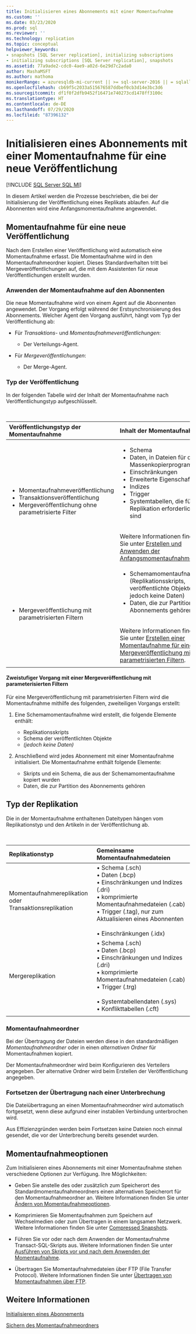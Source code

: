 ```yaml
---
title: Initialisieren eines Abonnements mit einer Momentaufnahme
ms.custom: ''
ms.date: 03/23/2020
ms.prod: sql
ms.reviewer: ''
ms.technology: replication
ms.topic: conceptual
helpviewer_keywords:
- snapshots [SQL Server replication], initializing subscriptions
- initializing subscriptions [SQL Server replication], snapshots
ms.assetid: 77a9ade2-cdc0-4ae9-a02d-6e29d7c2ada0
author: MashaMSFT
ms.author: mathoma
monikerRange: = azuresqldb-mi-current || >= sql-server-2016 || = sqlallproducts-allversions
ms.openlocfilehash: cb69f5c2033a515676587ddbef0cb3d14e3bc3d6
ms.sourcegitcommit: df1f0f2dfb9452f16471e740273cd1478ff3100c
ms.translationtype: HT
ms.contentlocale: de-DE
ms.lasthandoff: 07/29/2020
ms.locfileid: "87396132"
---
```

# <a name="initialize-a-subscription-with-a-snapshot-for-a-new-publication"></a>Initialisieren eines Abonnements mit einer Momentaufnahme für eine neue Veröffentlichung

[!INCLUDE [SQL Server SQL MI](../../includes/applies-to-version/sql-asdbmi.md)]

In diesem Artikel werden die Prozesse beschrieben, die bei der Initialisierung der Veröffentlichung eines Replikats ablaufen. Auf die Abonnenten wird eine Anfangsmomentaufnahme angewendet.

## <a name="snapshot-for-a-new-publication"></a>Momentaufnahme für eine neue Veröffentlichung

Nach dem Erstellen einer Veröffentlichung wird automatisch eine Momentaufnahme erfasst.
Die Momentaufnahme wird in den Momentaufnahmeordner kopiert. Dieses Standardverhalten tritt bei Mergeveröffentlichungen auf, die mit dem Assistenten für neue Veröffentlichungen erstellt wurden.

### <a name="snapshot-is-applied-to-subscriber"></a>Anwenden der Momentaufnahme auf den Abonnenten

Die neue Momentaufnahme wird von einem Agent auf die Abonnenten angewendet. Der Vorgang erfolgt während der Erstsynchronisierung des Abonnements. Welcher Agent den Vorgang ausführt, hängt vom Typ der Veröffentlichung ab:

- Für _Transaktions-_ und _Momentaufnahmeveröffentlichungen_:
  - Der Verteilungs-Agent.

- Für _Mergeveröffentlichungen_:
  - Der Merge-Agent.

### <a name="type-of-publication"></a>Typ der Veröffentlichung

In der folgenden Tabelle wird der Inhalt der Momentaufnahme nach Veröffentlichungstyp aufgeschlüsselt.

&nbsp;

| Veröffentlichungstyp der Momentaufnahme | Inhalt der Momentaufnahme |
| :---------------------------------------- | :----------------------- |
| <ul> <li>Momentaufnahmeveröffentlichung</li> <li>Transaktionsveröffentlichung</li> <li>Mergeveröffentlichung ohne parametrisierte Filter</li> </ul> | <ul> <li>Schema</li> <li>Daten, in Dateien für das Massenkopierprogramm</li> <li>Einschränkungen</li> <li>Erweiterte Eigenschaften</li> <li>Indizes</li> <li>Trigger</li> <li>Systemtabellen, die für die Replikation erforderlich sind</li> </ul> <br/>Weitere Informationen finden Sie unter [Erstellen und Anwenden der Anfangsmomentaufnahme](../../relational-databases/replication/create-and-apply-the-initial-snapshot.md). |
| <ul> <li>Mergeveröffentlichung mit parametrisierten Filtern</li> </ul> | <ul> <li>Schemamomentaufnahmen (Replikationsskripts, veröffentlichte Objekte, jedoch keine Daten)</li> <li>Daten, die zur Partition des Abonnements gehören</li> </ul> <br/>Weitere Informationen finden Sie unter [Erstellen einer Momentaufnahme für eine Mergeveröffentlichung mit parametrisierten Filtern](../../relational-databases/replication/create-a-snapshot-for-a-merge-publication-with-parameterized-filters.md). |
| | |

#### <a name="two-part-process-with-merge-publication-that-uses-parameterized-filters"></a>Zweistufiger Vorgang mit einer Mergeveröffentlichung mit parameterisierten Filtern

Für eine Mergeveröffentlichung mit parametrisierten Filtern wird die Momentaufnahme mithilfe des folgenden, zweiteiligen Vorgangs erstellt:

1. Eine Schemamomentaufnahme wird erstellt, die folgende Elemente enthält:
   - Replikationsskripts
   - Schema der veröffentlichten Objekte
   - _(jedoch keine Daten)_

2. Anschließend wird jedes Abonnement mit einer Momentaufnahme initialisiert. Die Momentaufnahme enthält folgende Elemente:
   - Skripts und ein Schema, die aus der Schemamomentaufnahme kopiert wurden
   - Daten, die zur Partition des Abonnements gehören

## <a name="type-of-replication"></a>Typ der Replikation

Die in der Momentaufnahme enthaltenen Dateitypen hängen vom Replikationstyp und den Artikeln in der Veröffentlichung ab.

&nbsp;

| Replikationstyp | Gemeinsame Momentaufnahmedateien |
| :------------------ | :-------------------- |
| Momentaufnahmereplikation oder<br/>Transaktionsreplikation | &bullet; Schema (.sch) <br/>&bullet; Daten (.bcp) <br/>&bullet; Einschränkungen und Indizes (.dri) <br/>&bullet; komprimierte Momentaufnahmedateien (.cab) <br/>&bullet; Trigger (.tag), nur zum Aktualisieren eines Abonnenten <br/><br/>&bullet; Einschränkungen (.idx) |
| Mergereplikation                                      | &bullet; Schema (.sch) <br/>&bullet; Daten (.bcp) <br/>&bullet; Einschränkungen und Indizes (.dri) <br/>&bullet; komprimierte Momentaufnahmedateien (.cab) <br/>&bullet; Trigger (.trg) <br/><br/>&bullet; Systemtabellendaten (.sys) <br/>&bullet; Konflikttabellen (.cft) |
| | |

### <a name="snapshot-folder"></a>Momentaufnahmeordner

Bei der Übertragung der Dateien werden diese in den standardmäßigen _Momentaufnahmeordner_ oder in einen _alternativen Ordner_ für Momentaufnahmen kopiert.

Der Momentaufnahmeordner wird beim Konfigurieren des Verteilers angegeben. Der alternative Ordner wird beim Erstellen der Veröffentlichung angegeben.

### <a name="resume-transfer-after-interruption"></a>Fortsetzen der Übertragung nach einer Unterbrechung

Die Dateiübertragung an einen Momentaufnahmeordner wird automatisch fortgesetzt, wenn diese aufgrund einer instabilen Verbindung unterbrochen wird.

Aus Effizienzgründen werden beim Fortsetzen keine Dateien noch einmal gesendet, die vor der Unterbrechung bereits gesendet wurden.

## <a name="snapshot-options"></a>Momentaufnahmeoptionen

Zum Initialisieren eines Abonnements mit einer Momentaufnahme stehen verschiedene Optionen zur Verfügung. Ihre Möglichkeiten:

- Geben Sie anstelle des oder zusätzlich zum Speicherort des Standardmomentaufnahmeordners einen alternativen Speicherort für den Momentaufnahmeordner an. Weitere Informationen finden Sie unter [Ändern von Momentaufnahmeoptionen](../../relational-databases/replication/snapshot-options.md).

- Komprimieren Sie Momentaufnahmen zum Speichern auf Wechselmedien oder zum Übertragen in einem langsamen Netzwerk. Weitere Informationen finden Sie unter [Compressed Snapshots](../../relational-databases/replication/snapshot-options.md#compressed-snapshots).

- Führen Sie vor oder nach dem Anwenden der Momentaufnahme Transact-SQL-Skripts aus. Weitere Informationen finden Sie unter [Ausführen von Skripts vor und nach dem Anwenden der Momentaufnahme](../../relational-databases/replication/snapshot-options.md#execute-scripts-before-and-after-snapshot-is-applied).

- Übertragen Sie Momentaufnahmedateien über FTP (File Transfer Protocol). Weitere Informationen finden Sie unter [Übertragen von Momentaufnahmen über FTP](../../relational-databases/replication/publish/deliver-a-snapshot-through-ftp.md).

## <a name="see-also"></a>Weitere Informationen

[Initialisieren eines Abonnements](../../relational-databases/replication/initialize-a-subscription.md)

[Sichern des Momentaufnahmeordners](../../relational-databases/replication/security/secure-the-snapshot-folder.md)
